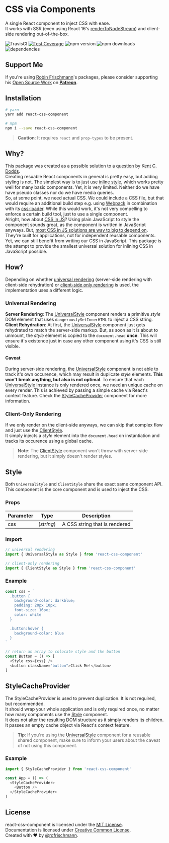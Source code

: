 # CSS via Components

A single React component to inject CSS with ease.<br>
It works with SSR (even using React 16's [renderToNodeStream](https://reactjs.org/docs/react-dom-server.html#rendertonodestream)) and client-side rendering out-of-the-box.

<img alt="TravisCI" src="https://travis-ci.org/rofrischmann/react-css-component.svg?branch=master"> <a href="https://codeclimate.com/github/rofrischmann/react-css-component/coverage"><img alt="Test Coverage" src="https://codeclimate.com/github/rofrischmann/react-css-component/badges/coverage.svg"></a> <img alt="npm version" src="https://badge.fury.io/js/react-css-component.svg"> <img alt="npm downloads" src="https://img.shields.io/npm/dm/react-css-component.svg"> <img alt="dependencies" src="https://david-dm.org/rofrischmann/react-css-component.svg">

## Support Me
If you're using [Robin Frischmann](https://rofrischmann.de)'s packages, please consider supporting his [Open Source Work](https://github.com/rofrischmann) on [**Patreon**](https://www.patreon.com/rofrischmann).

## Installation
```sh
# yarn
yarn add react-css-component

# npm
npm i --save react-css-component
```
> **Caution**: It requires `react` and `prop-types` to be present.

## Why?
This package was created as a possible solution to a [question](https://twitter.com/kentcdodds/status/972268883339108352) by [Kent C. Dodds](https://twitter.com/kentcdodds).<br>
Creating resuable React components in general is pretty easy, but adding styling is not. The simplest way is to just use [inline style](https://reactjs.org/docs/dom-elements.html#style), which works pretty well for many basic components. Yet, it is very limited. Neither do we have have pseudo classes nor do we have media queries.<br>
So, at some point, we need actual CSS. We could include a CSS file, but that would require an additional build step e.g. using [Webpack](https://webpack.js.org) in combination with its [css-loader](https://github.com/webpack-contrib/css-loader). While this would work, it's not very compelling to enforce a certain build tool, just to use a single component.<br>
Alright, how about [CSS in JS](http://michelebertoli.github.io/css-in-js/)? Using plain JavaScript to style the component sounds great, as the component is written in JavaScript anyways. But, [most CSS in JS solutions are way to big to depend on](https://github.com/hellofresh/css-in-js-perf-tests#bundle-sizes). They're built for applications, not for independent reusable components. Yet, we can still benefit from writing our CSS in JavaScript. This package is the attempt to provide the smallest universal solution for inlining CSS in JavaScript possible.

## How?
Depending on whether [universal rendering](#universalrendering) (server-side rendering with client-side rehydration) or [client-side only rendering](#clientrendering) is used, the implementation uses a different logic.

### Universal Rendering
**Server Rendering**: The [UniversalStyle](#style) component renders a primitive *style* DOM element that uses `dangerouslySetInnerHTML` to inject a CSS string.<br>
**Client Rehydration**: At first, the [UniversalStyle](#style) component just gets rehydrated to match the server-side markup. But, as soon as it is about to unmount, the *style* element is copied to the `document.head` **once**. This will ensure it's existence just in case any other component using it's CSS is still visible.

#### Caveat
During server-side rendering, the [UniversalStyle](#style) component is not able to track it's own occurence, which may result in duplicate *style* elements. **This won't break anything, but also is not optimal**. To ensure that each [UniversalStyle](#style) instance is only rendered once, we need an unique cache on every render. This is achieved by passing a simple cache via React's context feature. Check the [StyleCacheProvider](#stylecacheprovider) component for more information.



### Client-Only Rendering
If we only render on the client-side anyways, we can skip that complex flow and just use the [ClientStyle](#style).<br>
It simply injects a *style* element into the `document.head` on instantiation and tracks its occurence using a global cache.

> **Note**: The [ClientStyle](#style) component won't throw with server-side rendering, but it simply doesn't render styles.

## Style
Both `UniversalStyle` and `ClientStyle` share the exact same component API.<br>
This component is the core component and is used to inject the CSS.

### Props

| Parameter | Type | Description |
| --- | --- | --- |
| css | (*string*) | A CSS string that is rendered |

### Import
```javascript
// universal rendering
import { UniversalStyle as Style } from 'react-css-component'

// client-only rendering
import { ClientStyle as Style } from 'react-css-component'
```

### Example
```javascript
const css = `
  .button {
    background-color: darkblue;
    padding: 20px 10px;
    font-size: 16px;
    color: white
  }

  .button:hover {
    background-color: blue
  }
`

// return an array to colocate style and the button
const Button = () => [
  <Style css={css} />
  <button className="button">Click Me!</button>
]
```

## StyleCacheProvider
The StyleCacheProvider is used to prevent duplication. It is not required, but recommended.<br>
It should wrap your whole application and is only required once, no matter how many components use the [Style](#style) component.<br>
It does not alter the resulting DOM structure as it simply renders its children.<br>
It passes an empty cache object via React's context feature.

> **Tip**: If you're using the [UniversalStyle](#style) component for a reusable shared component, make sure to inform your users about the caveat of not using this component.

### Example
```javascript
import { StyleCacheProvider } from 'react-css-component'

const App = () => (
  <StyleCacheProvider>
    <Button />
  </StyleCacheProvider>
)
```

## License
react-css-component is licensed under the [MIT License](http://opensource.org/licenses/MIT).<br>
Documentation is licensed under [Creative Common License](http://creativecommons.org/licenses/by/4.0/).<br>
Created with ♥ by [@rofrischmann](http://rofrischmann.de).
